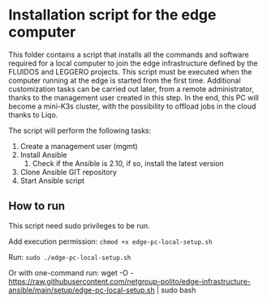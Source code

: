 # Installation script for the edge computer

This folder contains a script that installs all the commands and software required for a local computer to join the edge infrastructure defined by the FLUIDOS and LEGGERO projects.
This script must be executed when the computer running at the edge is started from the first time. Additional customization tasks can be carried out later, from a remote administrator, thanks to the management user created in this step.
In the end, this PC will become a mini-K3s cluster, with the possibility to offload jobs in the cloud thanks to Liqo.

The script will perform the following tasks:
1. Create a management user (mgmt)
2. Install Ansible
   1. Check if the Ansible is 2.10, if so, install the latest version
3. Clone Ansible GIT repository
4. Start Ansible script

## How to run

This script need sudo privileges to be run.

Add execution permission:
``` chmod +x edge-pc-local-setup.sh ```

Run:
``` sudo ./edge-pc-local-setup.sh ```

Or with one-command run:
wget -O - https://raw.githubusercontent.com/netgroup-polito/edge-infrastructure-ansible/main/setup/edge-pc-local-setup.sh | sudo bash